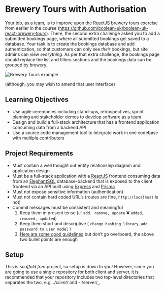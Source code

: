 # Brewery Tours with Authorisation

Your job, as a team, is to improve upon the [ReactJS](https://reactjs.org/) brewery tours exercise from earlier in the course (https://github.com/boolean-uk/boolean-uk-react-brewery-tours). There, the second extra challenge asked you to add a submitted bookings page, where all submitted bookings get saved to a database. Your task is to create the bookings database and add authentication, so that customers can only see _their_ bookings, but site admins can view _everything_. As per that extra challenge, the bookings page should replace the list and filters sections and the bookings data can be grouped by brewery.

![Brewery Tours example](./images/breweries-tour-react.gif)

(although, you may wish to amend that user interface)

## Learning Objectives

- Use agile ceremonies including stand-ups, retrospectives, sprint planning and stakeholder demos to develop software as a team
- Design and build a full-stack architecture that has a frontend application consuming data from a backend API
- Use a source code management tool to integrate work in one codebase with multiple contributors

## Project Requirements

- Must contain a well thought out entity relationship diagram and application design
- Must be a full-stack application with a [ReactJS](https://reactjs.org/) frontend consuming data from an [ElephantSQL](https://www.elephantsql.com/) database-backend that is exposed to the client frontend via an API built using [Express](https://expressjs.com/) and [Prisma](https://www.prisma.io/)
- Must not expose sensitive information (authentication)
- Must not contain hard coded URL’s (routes are fine, `http://localhost` is not)
- Commit messages must be consistent and meaningful
    1. Keep them in present tense (✅ `add, remove, update` ❌ `added, removed, updated`)
    2. Keep them short and descriptive ( `change hashing library`, `add password to user model` )
    3. [Here are some good guidelines](https://reflectoring.io/meaningful-commit-messages/) but don’t go overboard, the above two bullet points are enough

## Setup

This is _scaffold free_ project, so setup is down to you! However, since you are going to use a single repository for both client and server, it is recommended that your repository includes two top-level directories that separates the two, e.g. _./client/_ and -./server/_.